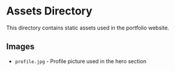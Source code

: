 # Assets Directory

This directory contains static assets used in the portfolio website.

## Images
- `profile.jpg` - Profile picture used in the hero section
